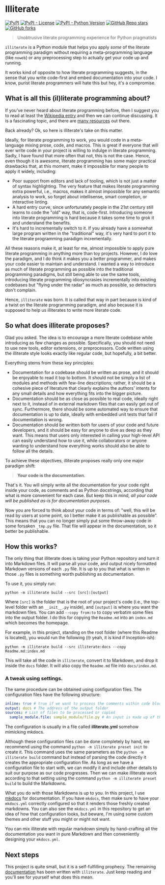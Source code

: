 # Illiterate

[<img alt="PyPI" src="https://img.shields.io/pypi/v/illiterate">](https://pypi.org/project/illiterate)
[<img alt="PyPI - License" src="https://img.shields.io/pypi/l/illiterate">](https://github.com/apiad/illiterate)
[<img alt="PyPI - Python Version" src="https://img.shields.io/pypi/pyversions/illiterate">](https://pypi.org/project/illiterate)
[<img alt="GitHub Repo stars" src="https://img.shields.io/github/stars/apiad/illiterate?style=social">](https://github.com/apiad/illiterate/stargazers)
[<img alt="GitHub forks" src="https://img.shields.io/github/forks/apiad/illiterate?style=social">](https://github.com/apiad/illiterate/network/members)

> Unobtrusive literate programming experience for Python pragmatists

`illiterate` is a Python module that helps you apply _some_ of the literate programming paradigm
without requiring a meta-programming language (like `noweb`) or any preprocessing step to actually
get your code up and running.

It works kind of opposite to how literate programming suggests, in the sense that you write code-first
and embed documentation into your code. I know, purist literate programmers will hate this but hey, it's a compromise.

## What is all this (il)literate programming about?

If you've never heard about literate programming before, then I suggest you to read at least the
[Wikipedia entry](https://en.wikipedia.org/wiki/Literate_programming)
and then we can continue discussing.
It is a fascinating topic, and there are [many resources](http://www.literateprogramming.com) out there.

Back already? Ok, so here is illiterate's take on this matter.

Ideally, for literate programming to work, you would code in a meta-language mixing prose, code, and macros.
This is great if everyone that will ever write code in your project is willing to indulge in literate programming.
Sadly, I have found that more often that not, this is not the case.
Hence, even though it is awesome, literate programming has some major practical drawbacks that, at this moment,
make it impossible for many people to apply it widely, including:

- Poor support from editors and lack of tooling, which is not just a matter of syntax highlighting. The very feature that makes
  literate programming extra powerful, i.e., macros, makes it almost impossible for any semantic analysis to work, so forget
  about intellisense, smart completion, or interactive linting.
- A hard entry curve, since unfortunately people in the 21st century still learns to code the "old" way, that is,
  code-first. Introducing someone into literate programming is hard because it takes some time to grok it and understand the benefits.
- It's hard to incrementally switch to it. If you already have a somewhat large program written in the "traditional" way,
  it's very hard to port it to the literate programming paradigm incrementally.

All these reasons make it, at least for me, almost impossible to apply pure literate programming in anything more
than toy projects. However, I do love the paradigm, and I do think it makes you a better programmer, and makes your code
easier to maintain and understand. I wanted a way to introduce as much of literate programming as possible into the
traditional programming paradigms, but still being able to use the same tools, introducing literate programming
idiosyncrasies incrementally into existing
codebases but "flying under the radar" as much as possible, so detractors don't complain.

Hence, `illiterate` was born. It is called that way in part because is kind of a twist on the literate programming
paradigm, and also because it is supposed to help us illiterates to write more literate code.

## So what does illiterate proposes?

Glad you asked. The idea is to encourage a more literate codebase while introducing as few changes as possible.
Specifically, you should not need to use new tools, editor extensions, or preprocessors. Code written using the
illiterate style looks exactly like regular code, but hopefully, a bit better.

Everything stems from these key principles:

- Documentation for a codebase should be written as prose, and it should be enjoyable to read it top to bottom.
  It should not be simply a list of modules and methods with few-line descriptions; rather, it should be a cohesive
  piece of literature that clearly explains the authors' intents for any small details and how everything fits into the bigger
  picture.
- Documentation should be as close as possible to real code, ideally right next to it, instead of in external
  markdown files that can easily get out of sync. Furthermore, there should be some automated way
  to ensure that documentation is up to date, ideally with embedded unit tests that fail if documentation is wrong.
- Documentation should be written both for users of your code and future developers, and it should be
  easy for anyone to dive as deep as they want. This means that users only interested in calling your high-level
  API can easily understand how to use it, while collaborators or anyone wanting to understand how everything works
  should also be able to follow all the details.

To achieve these objectives, illiterate proposes really only one major paradigm shift:

> **Your code is the documentation.**

That's it. You will simply write all the documentation for your code right inside your code, as comments and as Python docstrings,
according that what is more convenient for each case. But keep this in mind, _all your code will be published as-is for documentation purposes_.

Now you are forced to think about your code in terms of: "well, this will be read by users at some point, so I better make it as publishable as possible".
This means that you can no longer simply put some throw-away code in some forsaken `_tmp.py` file. That file will appear in the documentation, so it better be publishable.

## How this works?

The only thing that illiterate does is taking your Python repository and turn it into Markdown files.
It will parse all your code, and output nicely formatted Markdown versions of each `.py` file. It is up to you that what is writen in those `.py` files is something worth publishing as documentation.

To use it, you simply run:

    python -m illiterate build --src [src]:[output]

Where `[src]` is the folder that is the root of your project's code (i.e., the top-level folder with an `__init__.py` inside), and `[output]` is where you want the markdown files. You can add `--copy from:to` to copy verbatim some files into the output folder.
I do this for copying the `Readme.md` into an `index.md` which becomes the homepage.

For example, in this project, standing on the root folder (where this Readme is located), you would run the following (🤓 yeah, it is kind if Inception-ish):

    python -m illiterate build --src illiterate:docs --copy Readme.md:index.md

This will take all the code in `illiterate`, convert it to Markdown, and drop it inside the `docs` folder.
It will also copy the `Readme.md` file into `docs/index.md`.

### A tweak using settings.

The same procedure can be obtained using configuration files. The configuration files have the following structure:

```yml
inline: true # true if we want to process the comments within code blocks
output: docs # The address of the output folder
sources: # List of files to be processed or copied
  sample_module.file: sample_module/file.py # An input is made up of the address of the output file without suffix and using periods as a separator and the address of the input file.
```

The configuration is usually in a file called **illiterate.yml** somehow mimicking mkdocs.

Although these configuration files can be done completely by hand, we recommend using the command `python -m illiterate preset init` to create it. This command uses the same parameters as the `python -m illiterate build` command but instead of parsing the code directly it creates the appropriate configuration file.
As long as we have a configuration file to start with, we can modify it and include other details to suit our purpose as our code progresses. Then we can make illiterate work according to that setting using the command `python -m illiterate preset build` to build the Markdowns.

What you do with those Markdowns is up to you. In this project, I use [mkdocs](https://mkdocs.org) for documentation.
If you have `mkdocs`, then make sure to have your `mkdocs.yml` correctly configured so that it renders those freshly created markdowns.
You can also see the `mkdocs.yml` in this repository to get an idea of how that configuration looks, but beware, I'm using some custom
themes and other stuff you might or might not want.

You can mix illiterate with regular markdown simply by hand-crafting all the documentation you want in pure Markdown and then conveniently designing your `mkdocs.yml`.

## Next steps

This project is quite small, but it is a self-fulfilling prophecy. The remaining [documentation](https://apiad.net/illiterate/illiterate.__init__) has been written with `illiterate`. Just keep reading and you'll see for yourself what does this mean.

